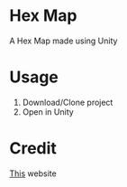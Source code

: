 # Hex Map

A Hex Map made using Unity

# Usage

1. Download/Clone project
2. Open in Unity

# Credit

[This](catlikecoding.com) website
